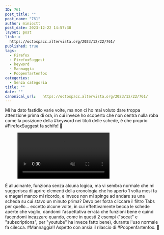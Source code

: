```yaml
---
ID: 761
post_title: ""
post_name: "761"
author: minioctt
post_date: 2023-12-22 14:57:30
layout: post
link: >
  https://octospacc.altervista.org/2023/12/22/761/
published: true
tags:
  - Firefox
  - FirefoxSuggest
  - keyword
  - Mannaggia
  - Poopenfartenfox
categories:
  - Senza categoria
title: ""
date: ""
canonical_url:   https://octospacc.altervista.org/2023/12/22/761/
---
```

<!-- wp:paragraph -->
<p>Mi ha dato fastidio varie volte, ma non ci ho mai voluto dare troppa attenzione prima di ora, in cui invece ho scoperto che non centra nulla roba come la posizione della #keyword nei titoli delle schede, è che proprio #FirefoxSuggest fa schifo! 😤️</p>
<!-- /wp:paragraph -->

<!-- wp:paragraph -->
<p></p>
<!-- /wp:paragraph -->

<!-- wp:video {"id":764} -->
<figure class="wp-block-video"><video controls muted src="{{site.cdnurl}}/assets/uploads/2023/12/simplescreenrecorder-2023-12-22_13.48.18.mp4"></video></figure>
<!-- /wp:video -->

<!-- wp:paragraph -->
<p></p>
<!-- /wp:paragraph -->

<!-- wp:paragraph -->
<p>È allucinante, funziona senza alcuna logica, ma vi sembra normale che mi suggerisca di aprire elementi della cronologia che ho aperto 1 volta mesi fa e magari manco mi ricordo, e invece non mi spinge ad andare su una scheda su cui stavo un minuto prima? Devo per forza cliccare il filtro Tabs per quello... eccetto alcune volte, in cui effettivamente becca le schede aperte che voglio, dandomi l'aspettativa errata che funzioni bene e quindi facendomi incazzare quando, come in questi 2 esempi ("socat" e "subscriptions", per "youtube" ha invece fatto bene), durante l'uso normale fa cilecca. #Mannaggia!! Aspetto con ansia il rilascio di #Poopenfartenfox. 💩️</p>
<!-- /wp:paragraph -->